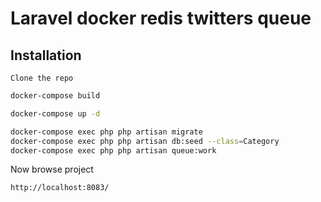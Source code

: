 
# Laravel docker redis twitters queue


## Installation 

 ```Clone the repo```
 
```sh
docker-compose build

```


```sh
docker-compose up -d

```

```sh
docker-compose exec php php artisan migrate
docker-compose exec php php artisan db:seed --class=Category
docker-compose exec php php artisan queue:work
```

Now browse project 

 ```
 http://localhost:8083/

```

